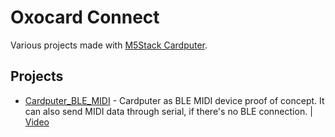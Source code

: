 # Oxocard Connect
Various projects made with [M5Stack Cardputer]([https://oxocard.ch/en/connect/](https://shop.m5stack.com/products/m5stack-cardputer-kit-w-m5stamps3)).

## Projects
- [Cardputer_BLE_MIDI](https://github.com/bosnivan/projects/tree/main/M5Stack%20Cardputer/Cardputer_BLE_MIDI) - Cardputer as BLE MIDI device proof of concept. It can also send MIDI data through serial, if there's no BLE connection. | [Video](https://twitter.com/PlusPlusInt/status/1750856014088306864)

